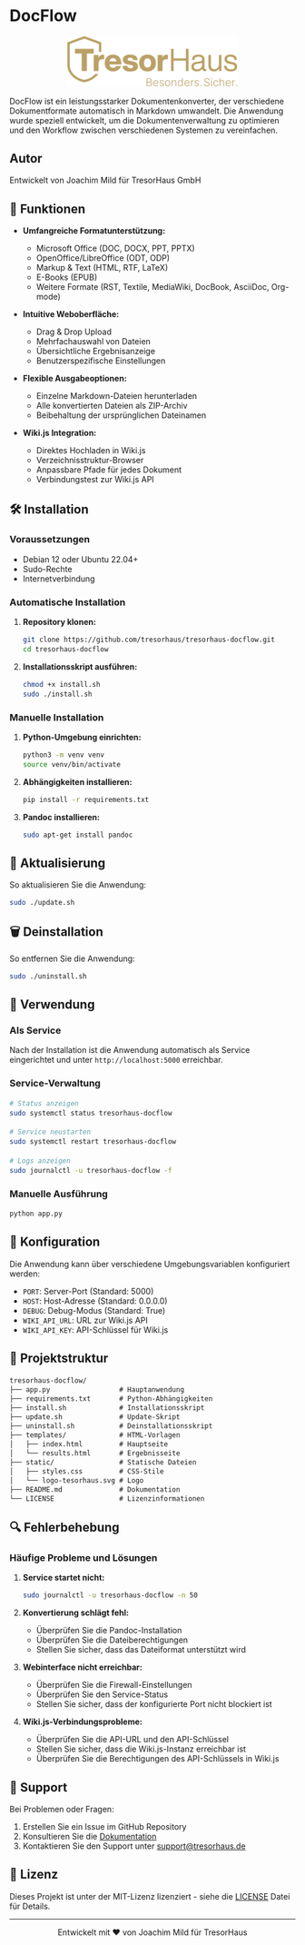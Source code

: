 # DocFlow

<p align="center">
  <img src="static/logo-tresorhaus.svg" alt="TresorHaus Logo" width="300"/>
</p>

 DocFlow ist ein leistungsstarker Dokumentenkonverter, der verschiedene Dokumentformate automatisch in Markdown umwandelt. Die Anwendung wurde speziell entwickelt, um die Dokumentenverwaltung zu optimieren und den Workflow zwischen verschiedenen Systemen zu vereinfachen.

## Autor
Entwickelt von Joachim Mild für TresorHaus GmbH

## 🚀 Funktionen

- **Umfangreiche Formatunterstützung:**
  - Microsoft Office (DOC, DOCX, PPT, PPTX)
  - OpenOffice/LibreOffice (ODT, ODP)
  - Markup & Text (HTML, RTF, LaTeX)
  - E-Books (EPUB)
  - Weitere Formate (RST, Textile, MediaWiki, DocBook, AsciiDoc, Org-mode)

- **Intuitive Weboberfläche:**
  - Drag & Drop Upload
  - Mehrfachauswahl von Dateien
  - Übersichtliche Ergebnisanzeige
  - Benutzerspezifische Einstellungen

- **Flexible Ausgabeoptionen:**
  - Einzelne Markdown-Dateien herunterladen
  - Alle konvertierten Dateien als ZIP-Archiv
  - Beibehaltung der ursprünglichen Dateinamen

- **Wiki.js Integration:**
  - Direktes Hochladen in Wiki.js
  - Verzeichnisstruktur-Browser
  - Anpassbare Pfade für jedes Dokument
  - Verbindungstest zur Wiki.js API

## 🛠 Installation

### Voraussetzungen

- Debian 12 oder Ubuntu 22.04+
- Sudo-Rechte
- Internetverbindung

### Automatische Installation

1. **Repository klonen:**
   ```bash
   git clone https://github.com/tresorhaus/tresorhaus-docflow.git
   cd tresorhaus-docflow
   ```

2. **Installationsskript ausführen:**
   ```bash
   chmod +x install.sh
   sudo ./install.sh
   ```

### Manuelle Installation

1. **Python-Umgebung einrichten:**
   ```bash
   python3 -m venv venv
   source venv/bin/activate
   ```

2. **Abhängigkeiten installieren:**
   ```bash
   pip install -r requirements.txt
   ```

3. **Pandoc installieren:**
   ```bash
   sudo apt-get install pandoc
   ```

## 🔄 Aktualisierung

So aktualisieren Sie die Anwendung:

```bash
sudo ./update.sh
```

## 🗑 Deinstallation

So entfernen Sie die Anwendung:

```bash
sudo ./uninstall.sh
```

## 🚦 Verwendung

### Als Service
Nach der Installation ist die Anwendung automatisch als Service eingerichtet und unter `http://localhost:5000` erreichbar.

### Service-Verwaltung
```bash
# Status anzeigen
sudo systemctl status tresorhaus-docflow

# Service neustarten
sudo systemctl restart tresorhaus-docflow

# Logs anzeigen
sudo journalctl -u tresorhaus-docflow -f
```

### Manuelle Ausführung
```bash
python app.py
```

## 🔧 Konfiguration

Die Anwendung kann über verschiedene Umgebungsvariablen konfiguriert werden:

- `PORT`: Server-Port (Standard: 5000)
- `HOST`: Host-Adresse (Standard: 0.0.0.0)
- `DEBUG`: Debug-Modus (Standard: True)
- `WIKI_API_URL`: URL zur Wiki.js API
- `WIKI_API_KEY`: API-Schlüssel für Wiki.js

## 📁 Projektstruktur
```
tresorhaus-docflow/
├── app.py                 # Hauptanwendung
├── requirements.txt       # Python-Abhängigkeiten
├── install.sh             # Installationsskript
├── update.sh              # Update-Skript
├── uninstall.sh           # Deinstallationsskript
├── templates/             # HTML-Vorlagen
│   ├── index.html         # Hauptseite
│   └── results.html       # Ergebnisseite
├── static/                # Statische Dateien
│   ├── styles.css         # CSS-Stile
│   └── logo-tesorhaus.svg # Logo
├── README.md              # Dokumentation
└── LICENSE                # Lizenzinformationen
```

## 🔍 Fehlerbehebung

### Häufige Probleme und Lösungen

1. **Service startet nicht:**
   ```bash
   sudo journalctl -u tresorhaus-docflow -n 50
   ```

2. **Konvertierung schlägt fehl:**
   - Überprüfen Sie die Pandoc-Installation
   - Überprüfen Sie die Dateiberechtigungen
   - Stellen Sie sicher, dass das Dateiformat unterstützt wird

3. **Webinterface nicht erreichbar:**
   - Überprüfen Sie die Firewall-Einstellungen
   - Überprüfen Sie den Service-Status
   - Stellen Sie sicher, dass der konfigurierte Port nicht blockiert ist

4. **Wiki.js-Verbindungsprobleme:**
   - Überprüfen Sie die API-URL und den API-Schlüssel
   - Stellen Sie sicher, dass die Wiki.js-Instanz erreichbar ist
   - Überprüfen Sie die Berechtigungen des API-Schlüssels in Wiki.js

## 📮 Support

Bei Problemen oder Fragen:
1. Erstellen Sie ein Issue im GitHub Repository
2. Konsultieren Sie die [Dokumentation](https://github.com/tresorhaus/tresorhaus-docflow/wiki)
3. Kontaktieren Sie den Support unter [support@tresorhaus.de](mailto:support@tresorhaus.de)

## 📝 Lizenz

Dieses Projekt ist unter der MIT-Lizenz lizenziert - siehe die [LICENSE](LICENSE) Datei für Details.

---

<p align="center">
  Entwickelt mit ❤️ von Joachim Mild für TresorHaus
</p>
